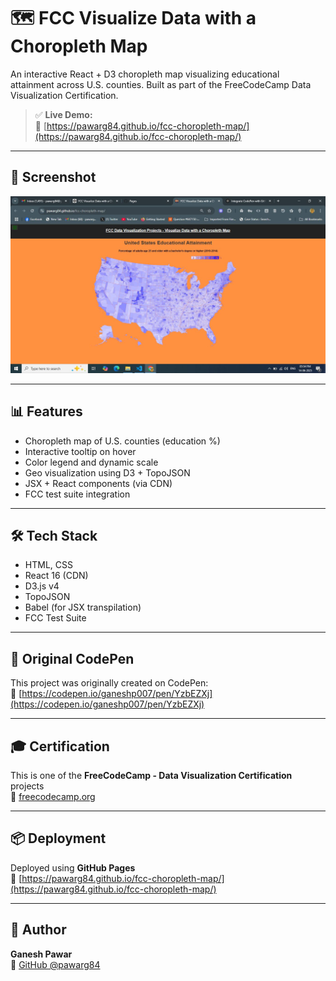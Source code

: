 # 🗺️ FCC Visualize Data with a Choropleth Map

An interactive React + D3 choropleth map visualizing educational attainment across U.S. counties. Built as part of the FreeCodeCamp Data Visualization Certification.

> ✅ **Live Demo:**  
> 🔗 [https://pawarg84.github.io/fcc-choropleth-map/](https://pawarg84.github.io/fcc-choropleth-map/)

---

## 📸 Screenshot

![Choropleth Map Screenshot](fcc-choropleth-map.JPG)

---

## 📊 Features

- Choropleth map of U.S. counties (education %)
- Interactive tooltip on hover
- Color legend and dynamic scale
- Geo visualization using D3 + TopoJSON
- JSX + React components (via CDN)
- FCC test suite integration

---

## 🛠️ Tech Stack

- HTML, CSS
- React 16 (CDN)
- D3.js v4
- TopoJSON
- Babel (for JSX transpilation)
- FCC Test Suite

---

## 🧾 Original CodePen

This project was originally created on CodePen:  
🔗 [https://codepen.io/ganeshp007/pen/YzbEZXj](https://codepen.io/ganeshp007/pen/YzbEZXj)

---

## 🎓 Certification

This is one of the **FreeCodeCamp - Data Visualization Certification** projects  
🔗 [freecodecamp.org](https://www.freecodecamp.org/)

---

## 📦 Deployment

Deployed using **GitHub Pages**  
🔗 [https://pawarg84.github.io/fcc-choropleth-map/](https://pawarg84.github.io/fcc-choropleth-map/)

---

## 🙌 Author

**Ganesh Pawar**  
🔗 [GitHub @pawarg84](https://github.com/pawarg84)

